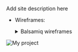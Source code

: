 Add site description here

* Wireframes:
    <details>
    <summary>Balsamiq wireframes</summary>
    
    * Home Page Wireframe
    ![Home Page](https://github.com/RozWelch/spice_girls_reloaded/blob/main/media/images/wireframes/home_page_wireframe.jpg)

![My project](https://github.com/RozWelch/spice_girls_reloaded/assets/107644138/117dcb69-6f31-4f84-bbb5-d385df181d50)
